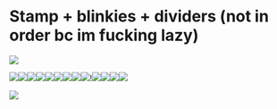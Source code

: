 # Stamp + blinkies + dividers (not in order bc im fucking lazy)
![](https://mikejima.crd.co/assets/images/gallery29/c75325c9_original.gif?v=05e9d6fa)

![](https://gatorfruitstamps.carrd.co/assets/images/gallery02/ff4e5b42_original.png?v=46a0ba2b)![](https://bloominglantanas.carrd.co/assets/images/gallery08/5409e4ed.png?v=9830637d)![](https://bloominglantanas.carrd.co/assets/images/gallery09/896ddc98.png?v=9830637d)![](https://bloominglantanas.carrd.co/assets/images/gallery09/5718428d.jpg?v=9830637d)![](https://mikejima.crd.co/assets/images/gallery09/ed2c462b_original.gif?v=05e9d6fa)![](https://mikejima.crd.co/assets/images/gallery09/7acf5f77_original.gif?v=05e9d6fa)![](https://mikejima.crd.co/assets/images/gallery09/b97bf7fa_original.gif?v=05e9d6fa)![](https://mikejima.crd.co/assets/images/gallery12/fdbefa9f_original.gif?v=05e9d6fa)![](https://mikejima.crd.co/assets/images/gallery09/679ad00a_original.gif?v=05e9d6fa)!![](https://mikejima.crd.co/assets/images/gallery05/083c6097_original.gif?v=05e9d6fa)![](https://mikejima.crd.co/assets/images/gallery09/5d06a4c4_original.gif?v=05e9d6fa)![](https://mikejima.crd.co/assets/images/gallery05/19700f36_original.gif?v=05e9d6fa)![](https://mikejima.crd.co/assets/images/gallery14/17c3deb5_original.png?v=05e9d6fa)

![](https://mikejima.crd.co/assets/images/gallery29/25f7a55a_original.png?v=05e9d6fa)
